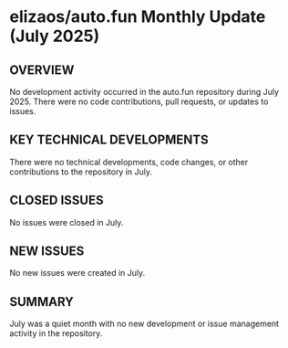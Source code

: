 # elizaos/auto.fun Monthly Update (July 2025)

## OVERVIEW
No development activity occurred in the auto.fun repository during July 2025. There were no code contributions, pull requests, or updates to issues.

## KEY TECHNICAL DEVELOPMENTS
There were no technical developments, code changes, or other contributions to the repository in July.

## CLOSED ISSUES
No issues were closed in July.

## NEW ISSUES
No new issues were created in July.

## SUMMARY
July was a quiet month with no new development or issue management activity in the repository.